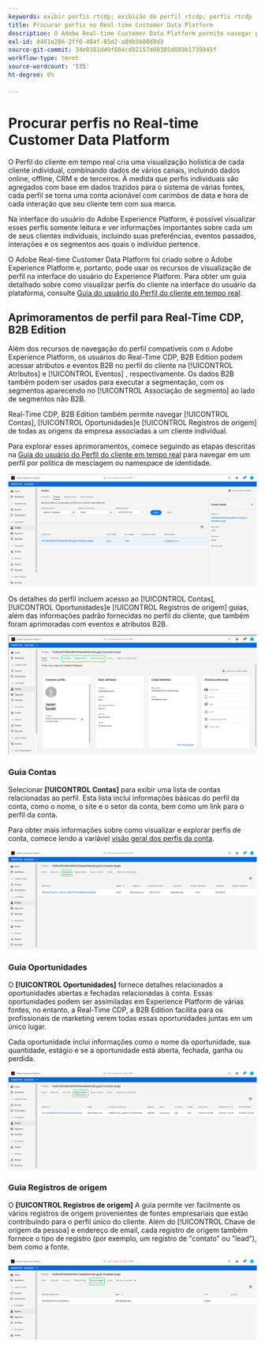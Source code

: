 ```yaml
---
keywords: exibir perfis rtcdp; exibição de perfil rtcdp; perfis rtcdp
title: Procurar perfis no Real-time Customer Data Platform
description: O Adobe Real-time Customer Data Platform permite navegar pelos dados do Perfil do cliente em tempo real usando a interface do usuário do Adobe Experience Platform.
exl-id: 8481e286-2ff0-484f-85d2-a8db9b08d8d3
source-git-commit: 34e0381d40f884cd92157d08385d889b1739845f
workflow-type: tm+mt
source-wordcount: '535'
ht-degree: 0%

---
```



# Procurar perfis no Real-time Customer Data Platform

O Perfil do cliente em tempo real cria uma visualização holística de cada cliente individual, combinando dados de vários canais, incluindo dados online, offline, CRM e de terceiros. À medida que perfis individuais são agregados com base em dados trazidos para o sistema de várias fontes, cada perfil se torna uma conta acionável com carimbos de data e hora de cada interação que seu cliente tem com sua marca.

Na interface do usuário do Adobe Experience Platform, é possível visualizar esses perfis somente leitura e ver informações importantes sobre cada um de seus clientes individuais, incluindo suas preferências, eventos passados, interações e os segmentos aos quais o indivíduo pertence.

O Adobe Real-time Customer Data Platform foi criado sobre o Adobe Experience Platform e, portanto, pode usar os recursos de visualização de perfil na interface do usuário do Experience Platform. Para obter um guia detalhado sobre como visualizar perfis do cliente na interface do usuário da plataforma, consulte [Guia do usuário do Perfil do cliente em tempo real](../../profile/ui/user-guide.md).

## Aprimoramentos de perfil para Real-Time CDP, B2B Edition

Além dos recursos de navegação do perfil compatíveis com o Adobe Experience Platform, os usuários do Real-Time CDP, B2B Edition podem acessar atributos e eventos B2B no perfil do cliente na [!UICONTROL Atributos] e [!UICONTROL Eventos] , respectivamente. Os dados B2B também podem ser usados para executar a segmentação, com os segmentos aparecendo no [!UICONTROL Associação de segmento] ao lado de segmentos não B2B.

Real-Time CDP, B2B Edition também permite navegar [!UICONTROL Contas], [!UICONTROL Oportunidades]e [!UICONTROL Registros de origem] de todas as origens da empresa associadas a um cliente individual.

Para explorar esses aprimoramentos, comece seguindo as etapas descritas na [Guia do usuário do Perfil do cliente em tempo real](../../profile/ui/user-guide.md) para navegar em um perfil por política de mesclagem ou namespace de identidade.

![](images/b2b-browse-profile.png)

Os detalhes do perfil incluem acesso ao [!UICONTROL Contas], [!UICONTROL Oportunidades]e [!UICONTROL Registros de origem] guias, além das informações padrão fornecidas no perfil do cliente, que também foram aprimoradas com eventos e atributos B2B.

![](images/b2b-profile-detail.png)

### Guia Contas

Selecionar **[!UICONTROL Contas]** para exibir uma lista de contas relacionadas ao perfil. Esta lista inclui informações básicas do perfil da conta, como o nome, o site e o setor da conta, bem como um link para o perfil da conta.

Para obter mais informações sobre como visualizar e explorar perfis de conta, comece lendo a variável [visão geral dos perfis da conta](../accounts/account-profile-overview.md).

![](images/b2b-profile-accounts.png)

### Guia Oportunidades

O **[!UICONTROL Oportunidades]** fornece detalhes relacionados a oportunidades abertas e fechadas relacionadas à conta. Essas oportunidades podem ser assimiladas em Experience Platform de várias fontes, no entanto, a Real-Time CDP, a B2B Edition facilita para os profissionais de marketing verem todas essas oportunidades juntas em um único lugar.

Cada oportunidade inclui informações como o nome da oportunidade, sua quantidade, estágio e se a oportunidade está aberta, fechada, ganha ou perdida.

![](images/b2b-profile-opportunities.png)

### Guia Registros de origem

O **[!UICONTROL Registros de origem]** A guia permite ver facilmente os vários registros de origem provenientes de fontes empresariais que estão contribuindo para o perfil único do cliente. Além do [!UICONTROL Chave de origem da pessoa] e endereço de email, cada registro de origem também fornece o tipo de registro (por exemplo, um registro de &quot;contato&quot; ou &quot;lead&quot;), bem como a fonte.

![](images/b2b-profile-source-records.png)
